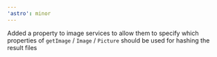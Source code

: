 ```yaml
---
'astro': minor
---
```


Added a property to image services to allow them to specify which properties of `getImage` / `Image` / `Picture` should be used for hashing the result files
